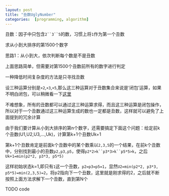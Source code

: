 ```yaml
---
layout: post
title: "丑数UglyNumber"
categories:  [programming, algorithm]
---
```


丑数：因子中只包含`2``3``5`的数，习惯上将`1`作为第一个丑数

求从小到大排序的第1500个数字

思路1：从小到大，依次判断每个数是不是丑数

上面思路简单，但需要对第1500个丑数前所有的数字进行判定

一种降低时间复杂度的方法是只寻找丑数

设三种运算分别是`×2`,`×3`,`×5`,那么这三种运算对于丑数集合来说是‘闭包’运算，如果不明白闭包，可以稍微看一下[这里](http://blog.codinglabs.org/articles/closure-perspective-of-abstract-mathematic-and-functional-language.html)

不难想象，所有的丑数都可以通过这三种运算求得，而且这三种运算是闭包操作，所以对于一个丑数通过这三种运算生成的数也一定都是丑数，这样就可以避免了上面提到的冗余计算

由于我们要计算从小到大排序的第n个数字，还需要搞定下面这个问题：给定前k个丑数(U1,U2,U3,...,Uk)，计算第k+1个丑数Uk+1

第k+1个丑数肯定是前面k个丑数中的某个数乘以`2,3,5`的一个结果，在前k个丑数中，分别找到最小的丑数`p2,p3,p5`，使得`p2*2>k``p3*3>k``p5*5>k`，之后`Uk+1=min(p2*2, p3*3, p5*5)`

这样初始状态k=1,即只有`1`这一个丑数，`p2=p3=p5=1`，显然`U2=min(p2*2, p3*3, p5*5)=min(2,3,5)=2`，将p2指向下一个丑数，这里就是刚求得的2，之后就不断按照上面方法求解下一个丑数，直到第N个

TODO code
